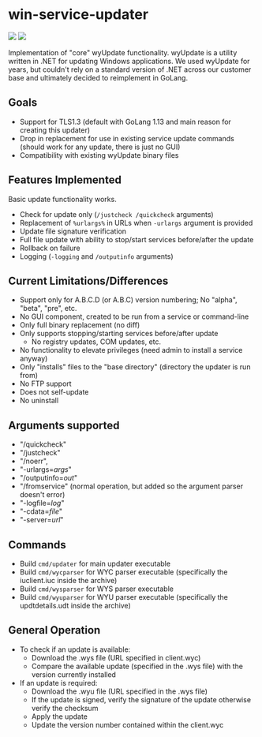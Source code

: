 # win-service-updater

![](https://github.com/huntresslabs/win-service-updater/workflows/Build/badge.svg)
![](https://github.com/huntresslabs/win-service-updater/workflows/Test/badge.svg)

Implementation of "core" wyUpdate functionality. wyUpdate is a utility written in .NET for updating Windows applications. We used wyUpdate for years, but couldn't rely on a standard version of .NET across our customer base and ultimately decided to reimplement in GoLang.

## Goals

- Support for TLS1.3 (default with GoLang 1.13 and main reason for creating this updater)
- Drop in replacement for use in existing service update commands (should work for any update, there is just no GUI)
- Compatibility with existing wyUpdate binary files

## Features Implemented

Basic update functionality works.

- Check for update only (`/justcheck /quickcheck` arguments)
- Replacement of `%urlargs%` in URLs when `-urlargs` argument is provided
- Update file signature verification
- Full file update with ability to stop/start services before/after the update
- Rollback on failure
- Logging (`-logging` and `/outputinfo` arguments)

## Current Limitations/Differences

- Support only for A.B.C.D (or A.B.C) version numbering; No "alpha", "beta", "pre", etc.
- No GUI component, created to be run from a service or command-line
- Only full binary replacement (no diff)
- Only supports stopping/starting services before/after update
  - No registry updates, COM updates, etc.
- No functionality to elevate privileges (need admin to install a service anyway)
- Only "installs" files to the "base directory" (directory the updater is run from)
- No FTP support
- Does not self-update
- No uninstall

## Arguments supported

- "/quickcheck"
- "/justcheck"
- "/noerr",
- "-urlargs=_args_"
- "/outputinfo=_out_"
- "/fromservice" (normal operation, but added so the argument parser doesn't error)
- "-logfile=_log_"
- "-cdata=_file_"
- "-server=_url_"

## Commands

- Build `cmd/updater` for main updater executable
- Build `cmd/wycparser` for WYC parser executable (specifically the iuclient.iuc inside the archive)
- Build `cmd/wysparser` for WYS parser executable
- Build `cmd/wyuparser` for WYU parser executable (specifically the updtdetails.udt inside the archive)

## General Operation

- To check if an update is available:
  - Download the .wys file (URL specified in client.wyc)
  - Compare the available update (specified in the .wys file) with the version currently installed
- If an update is required:
  - Download the .wyu file (URL specified in the .wys file)
  - If the update is signed, verify the signature of the update otherwise verify the checksum
  - Apply the update
  - Update the version number contained within the client.wyc

